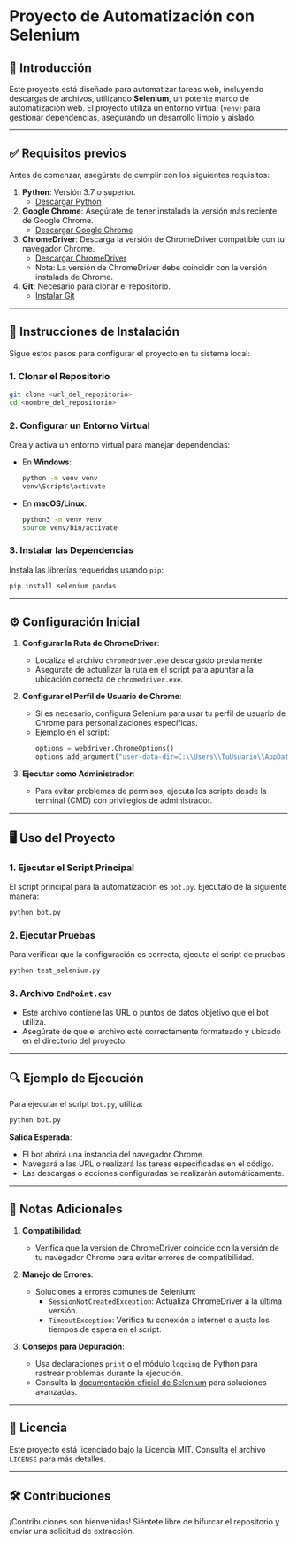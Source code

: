 # Proyecto de Automatización con Selenium

## 📖 Introducción
Este proyecto está diseñado para automatizar tareas web, incluyendo descargas de archivos, utilizando **Selenium**, un potente marco de automatización web. El proyecto utiliza un entorno virtual (`venv`) para gestionar dependencias, asegurando un desarrollo limpio y aislado.

---

## ✅ Requisitos previos
Antes de comenzar, asegúrate de cumplir con los siguientes requisitos:

1. **Python**: Versión 3.7 o superior.
   - [Descargar Python](https://www.python.org/downloads/)
2. **Google Chrome**: Asegúrate de tener instalada la versión más reciente de Google Chrome.
   - [Descargar Google Chrome](https://www.google.com/chrome/)
3. **ChromeDriver**: Descarga la versión de ChromeDriver compatible con tu navegador Chrome.
   - [Descargar ChromeDriver](https://chromedriver.chromium.org/downloads)
   - Nota: La versión de ChromeDriver debe coincidir con la versión instalada de Chrome.
4. **Git**: Necesario para clonar el repositorio.
   - [Instalar Git](https://git-scm.com/)

---

## 🚀 Instrucciones de Instalación

Sigue estos pasos para configurar el proyecto en tu sistema local:

### 1. Clonar el Repositorio
```bash
git clone <url_del_repositorio>
cd <nombre_del_repositorio>
```

### 2. Configurar un Entorno Virtual
Crea y activa un entorno virtual para manejar dependencias:
- En **Windows**:
  ```bash
  python -m venv venv
  venv\Scripts\activate
  ```
- En **macOS/Linux**:
  ```bash
  python3 -m venv venv
  source venv/bin/activate
  ```

### 3. Instalar las Dependencias
Instala las librerías requeridas usando `pip`:
```bash
pip install selenium pandas
```

---

## ⚙️ Configuración Inicial

1. **Configurar la Ruta de ChromeDriver**:
   - Localiza el archivo `chromedriver.exe` descargado previamente.
   - Asegúrate de actualizar la ruta en el script para apuntar a la ubicación correcta de `chromedriver.exe`.

2. **Configurar el Perfil de Usuario de Chrome**:
   - Si es necesario, configura Selenium para usar tu perfil de usuario de Chrome para personalizaciones específicas.
   - Ejemplo en el script:
     ```python
     options = webdriver.ChromeOptions()
     options.add_argument("user-data-dir=C:\\Users\\TuUsuario\\AppData\\Local\\Google\\Chrome\\User Data")
     ```

3. **Ejecutar como Administrador**:
   - Para evitar problemas de permisos, ejecuta los scripts desde la terminal (CMD) con privilegios de administrador.

---

## 🖥️ Uso del Proyecto

### 1. Ejecutar el Script Principal
El script principal para la automatización es `bot.py`. Ejecútalo de la siguiente manera:
```bash
python bot.py
```

### 2. Ejecutar Pruebas
Para verificar que la configuración es correcta, ejecuta el script de pruebas:
```bash
python test_selenium.py
```

### 3. Archivo `EndPoint.csv`
- Este archivo contiene las URL o puntos de datos objetivo que el bot utiliza.
- Asegúrate de que el archivo esté correctamente formateado y ubicado en el directorio del proyecto.

---

## 🔍 Ejemplo de Ejecución

Para ejecutar el script `bot.py`, utiliza:
```bash
python bot.py
```

**Salida Esperada**:
- El bot abrirá una instancia del navegador Chrome.
- Navegará a las URL o realizará las tareas especificadas en el código.
- Las descargas o acciones configuradas se realizarán automáticamente.

---

## 📌 Notas Adicionales

1. **Compatibilidad**:
   - Verifica que la versión de ChromeDriver coincide con la versión de tu navegador Chrome para evitar errores de compatibilidad.

2. **Manejo de Errores**:
   - Soluciones a errores comunes de Selenium:
     - `SessionNotCreatedException`: Actualiza ChromeDriver a la última versión.
     - `TimeoutException`: Verifica tu conexión a internet o ajusta los tiempos de espera en el script.

3. **Consejos para Depuración**:
   - Usa declaraciones `print` o el módulo `logging` de Python para rastrear problemas durante la ejecución.
   - Consulta la [documentación oficial de Selenium](https://www.selenium.dev/documentation/) para soluciones avanzadas.

---

## 📜 Licencia
Este proyecto está licenciado bajo la Licencia MIT. Consulta el archivo `LICENSE` para más detalles.

---

## 🛠️ Contribuciones
¡Contribuciones son bienvenidas! Siéntete libre de bifurcar el repositorio y enviar una solicitud de extracción.
